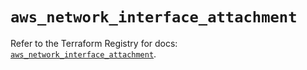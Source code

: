 # `aws_network_interface_attachment`

Refer to the Terraform Registry for docs: [`aws_network_interface_attachment`](https://registry.terraform.io/providers/hashicorp/aws/4.54.0/docs/resources/network_interface_attachment).
